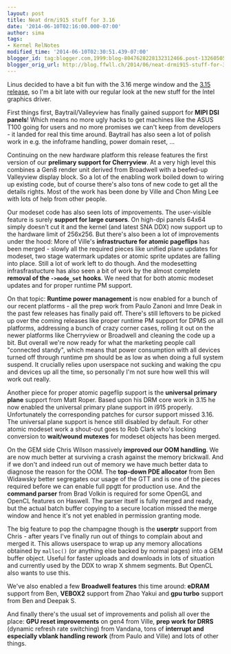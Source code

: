 ```yaml
---
layout: post
title: Neat drm/i915 stuff for 3.16
date: '2014-06-10T02:16:00.000-07:00'
author: sima
tags:
- Kernel RelNotes
modified_time: '2014-06-10T02:30:51.439-07:00'
blogger_id: tag:blogger.com,1999:blog-8047628228132312466.post-1326050572154159414
blogger_orig_url: http://blog.ffwll.ch/2014/06/neat-drmi915-stuff-for-316.html
---
```


Linus decided to have a bit fun with the 3.16 merge window and the [3.15
release](/2014/04/neat-drmi915-stuff-for-315.html), so I'm a
bit late with our regular look at the new stuff for the Intel graphics driver.

<!--more-->

First things first, Baytrail/Valleyview has finally gained support for <b>MIPI DSI panels</b>! Which means no more ugly hacks to get machines like the ASUS T100 going for users and no more promises we can't keep from developers - it landed for real this time around. Baytrail has also seen a lot of polish work in e.g. the infoframe handling, power domain reset, ...



Continuing on the new hardware platform this release features the first version of our <b>prelimary support for Cherryview</b>. At a very high level this combines a Gen8 render unit derived from Broadwell with a beefed-up Valleyview display block. So a lot of the enabling work boiled down to wiring up existing code, but of course there's also tons of new code to get all the details rights. Most of the work has been done by Ville and Chon Ming Lee with lots of help from other people.



Our modeset code has also seen lots of improvements. The user-visible feature is surely <b>support for large cursors</b>. On high-dpi panels 64x64 simply doesn't cut it and the kernel (and latest SNA DDX) now support up to the hardware limit of 256x256. But there's also been a lot of improvements under the hood: More of Ville's <b>infrastructure for atomic pageflips</b> has been merged - slowly all the required pieces like unified plane updates for modeset, two stage watermark updates or atomic sprite updates are falling into place. Still a lot of work left to do though. And the modesetting infrasfrastucture has also seen a bit of work by the almost complete <b>removal of the <code>-&gt;mode_set</code> hooks</b>. We need that for both atomic modeset updates and for proper runtime PM support.



On that topic: <b>Runtime power management</b> is now enabled for a bunch of our recent platforms - all the prep work from Paulo Zanoni and Imre Deak in the past few releases has finally paid off. There's still leftovers to be picked up over the coming releases like proper runtime PM support for DPMS on all platforms, addressing a bunch of crazy corner cases, rolling it out on the newer platforms like Cherryview or Broadwell and cleaning the code up a bit. But overall we're now ready for what the marketing people call "connected standy", which means that power consumption with all devices turned off through runtime pm should be as low as when doing a full system suspend. It crucially relies upon userspace not sucking and waking the cpu and devices up all the time, so personally I'm not sure how well this will work out really.



Another piece for proper atomic pageflip support is the <b>universal primary plane</b> support from Matt Roper. Based upon his DRM core work in 3.15 he now enabled the universal primary plane support in i915 properly. Unfortunately the corresponding patches for cursor support missed 3.16. The universal plane support is hence still disabled by default. For other atomic modeset work a shout-out goes to Rob Clark who's locking conversion to <b>wait/wound mutexes</b> for modeset objects has been merged.



On the GEM side Chris Wilson massively <b>improved our OOM handling</b>. We are now much better at surviving a crash against the memory brickwall. And if we don't and indeed run out of memory we have much better data to diagnose the reason for the OOM. The <b>top-down PDE allocator</b> from Ben Widawsky better segregates our usage of the GTT and is one of the pieces required before we can enable full ppgtt for production use. And the <b>command parser</b> from Brad Volkin is required for some OpenGL and OpenCL features on Haswell. The parser itself is fully merged and ready, but the actual batch buffer copying to a secure location missed the merge window and hence it's not yet enabled in permission granting mode.



The big feature to pop the champagne though is the <b>userptr</b> support from Chris - after years I've finally run out of things to complain about and merged it. This allows userspace to wrap up any memory allocations obtained by <code>malloc()</code> (or anything else backed by normal pages) into a GEM buffer object. Useful for faster uploads and downloads in lots of situation and currently used by the DDX to wrap X shmem segments. But OpenCL also wants to use this.



We've also enabled a few <b>Broadwell features</b> this time around: <b>eDRAM</b> support from Ben, <b>VEBOX2</b> support from Zhao Yakui and <b>gpu turbo</b> support from Ben and Deepak S.



And finally there's the usual set of improvements and polish all over the place: <b>GPU reset improvements</b> on gen4 from Ville, <b>prep work for DRRS</b> (dynamic refresh rate switching) from Vandana, tons of <b>interrupt and especially vblank handling rework</b> (from Paulo and Ville) and lots of other things.

